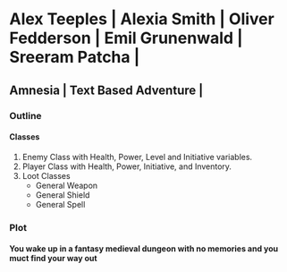 # Alex Teeples | Alexia Smith | Oliver Fedderson | Emil Grunenwald | Sreeram Patcha |
##  Amnesia | Text Based Adventure |


### Outline
#### Classes
1. Enemy Class with Health, Power, Level and Initiative variables.
2. Player Class with Health, Power, Initiative, and Inventory.
3. Loot Classes
    * General Weapon
    * General Shield
    * General Spell

### Plot
#### You wake up in a fantasy medieval dungeon with no memories and you muct find your way out

